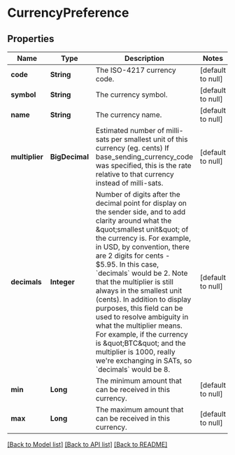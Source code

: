 # CurrencyPreference
## Properties

| Name | Type | Description | Notes |
|------------ | ------------- | ------------- | -------------|
| **code** | **String** | The ISO-4217 currency code. | [default to null] |
| **symbol** | **String** | The currency symbol. | [default to null] |
| **name** | **String** | The currency name. | [default to null] |
| **multiplier** | **BigDecimal** | Estimated number of milli-sats per smallest unit of this currency (eg. cents) If base_sending_currency_code was specified, this is the rate relative to that currency instead of milli-sats. | [default to null] |
| **decimals** | **Integer** | Number of digits after the decimal point for display on the sender side, and to add clarity around what the \&quot;smallest unit\&quot; of the currency is. For example, in USD, by convention, there are 2 digits for cents - $5.95. In this case, &#x60;decimals&#x60; would be 2. Note that the multiplier is still always in the smallest unit (cents). In addition to display purposes, this field can be used to resolve ambiguity in what the multiplier means. For example, if the currency is \&quot;BTC\&quot; and the multiplier is 1000, really we&#39;re exchanging in SATs, so &#x60;decimals&#x60; would be 8. | [default to null] |
| **min** | **Long** | The minimum amount that can be received in this currency. | [default to null] |
| **max** | **Long** | The maximum amount that can be received in this currency. | [default to null] |

[[Back to Model list]](../README.md#documentation-for-models) [[Back to API list]](../README.md#documentation-for-api-endpoints) [[Back to README]](../README.md)

